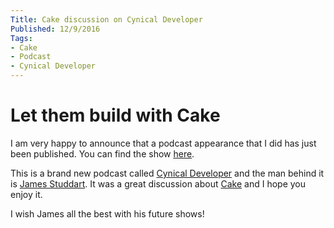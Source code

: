 ```yaml
---
Title: Cake discussion on Cynical Developer
Published: 12/9/2016
Tags:
- Cake
- Podcast
- Cynical Developer
---
```


# Let them build with Cake

I am very happy to announce that a podcast appearance that I did has just been published.  You can find the show [here](http://cynicaldeveloper.com/podcast/1/).

This is a brand new podcast called [Cynical Developer](http://cynicaldeveloper.com/) and the man behind it is [James Studdart](http://cynicaldeveloper.com/about/).  It was a great discussion about [Cake](http://cakebuild.net/) and I hope you enjoy it.

I wish James all the best with his future shows!
